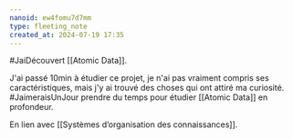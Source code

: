 ```yaml
---
nanoid: ew4fomu7d7mm
type: fleeting_note
created_at: 2024-07-19 17:35
---
```

#JaiDécouvert [[Atomic Data]].

J'ai passé 10min à étudier ce projet, je n'ai pas vraiment compris ses caractéristiques, mais j'y ai trouvé des choses qui ont attiré ma curiosité. #JaimeraisUnJour prendre du temps pour étudier [[Atomic Data]] en profondeur.

En lien avec [[Systèmes d’organisation des connaissances]].
